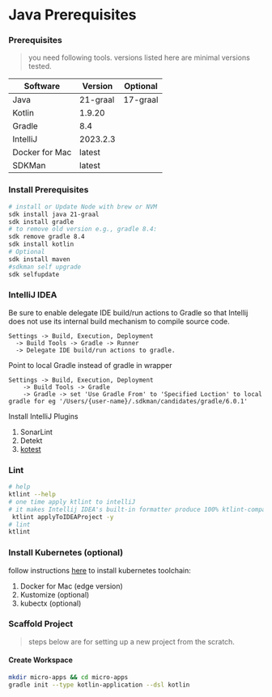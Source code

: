 # Java Prerequisites
 
### Prerequisites

> you need following tools. versions listed here are minimal versions tested.

| Software                      | Version  | Optional |  
|-------------------------------|----------|----------| 
| Java                          | 21-graal | 17-graal | 
| Kotlin                        | 1.9.20   |          |
| Gradle                        | 8.4      |          |
| IntelliJ                      | 2023.2.3 |          |
| Docker for Mac                | latest   |          |
| SDKMan                        | latest   |          |


### Install Prerequisites

```bash
# install or Update Node with brew or NVM
sdk install java 21-graal
sdk install gradle
# to remove old version e.g., gradle 8.4:
sdk remove gradle 8.4
sdk install kotlin 
# Optional
sdk install maven
#sdkman self upgrade
sdk selfupdate
```

### IntelliJ IDEA

Be sure to enable delegate IDE build/run actions to Gradle so that Intellij does not use its internal build mechanism to
compile source code.

```
Settings -> Build, Execution, Deployment
  -> Build Tools -> Gradle -> Runner
  -> Delegate IDE build/run actions to gradle.
```

Point to local Gradle instead of gradle in wrapper

```
Settings -> Build, Execution, Deployment
    -> Build Tools -> Gradle
    -> Gradle -> set 'Use Gradle From' to 'Specified Loction' to local gradle for eg '/Users/{user-name}/.sdkman/candidates/gradle/6.0.1' 
```

Install IntelliJ Plugins

1. SonarLint
2. Detekt
3. [kotest](https://plugins.jetbrains.com/plugin/14080-kotest)

### Lint

```bash
# help
ktlint --help
# one time apply ktlint to intelliJ
# it makes Intellij IDEA's built-in formatter produce 100% ktlint-compatible code.
 ktlint applyToIDEAProject -y
# lint
ktlint
```

### Install Kubernetes (optional)

follow instructions [here](https://gist.github.com/xmlking/62ab53753c0f0f5247d0e174b31dab21) to install kubernetes
toolchain:

1. Docker for Mac (edge version)
2. Kustomize (optional)
3. kubectx (optional)

### Scaffold Project

> steps below are for setting up a new project from the scratch.

#### Create Workspace

```bash
mkdir micro-apps && cd micro-apps
gradle init --type kotlin-application --dsl kotlin
```

